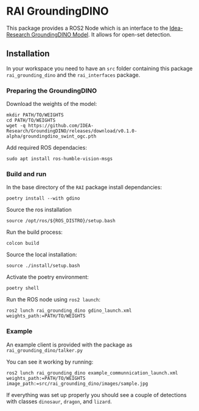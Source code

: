 # RAI GroundingDINO

This package provides a ROS2 Node which is an interface to the [Idea-Research GroundingDINO Model](https://github.com/IDEA-Research/GroundingDINO).
It allows for open-set detection.

## Installation

In your workspace you need to have an `src` folder containing this package `rai_grounding_dino` and the `rai_interfaces` package.

### Preparing the GroundingDINO

Download the weights of the model:

```
mkdir PATH/TO/WEIGHTS
cd PATH/TO/WEIGHTS
wget -q https://github.com/IDEA-Research/GroundingDINO/releases/download/v0.1.0-alpha/groundingdino_swint_ogc.pth

```

Add required ROS dependacies:

```
sudo apt install ros-humble-vision-msgs
```

### Build and run

In the base directory of the `RAI` package install dependancies:

```
poetry install --with gdino

```

Source the ros installation

```
source /opt/ros/${ROS_DISTRO}/setup.bash

```

Run the build process:

```
colcon build
```

Source the local installation:

```
source ./install/setup.bash
```

Activate the poetry environment:

```
poetry shell
```

Run the ROS node using `ros2 launch`:

```
ros2 lunch rai_grounding_dino gdino_launch.xml weights_path:=PATH/TO/WEIGHTS

```

### Example

An example client is provided with the package as `rai_grounding_dino/talker.py`

You can see it working by running:

```
ros2 lunch rai_grounding_dino example_communnication_launch.xml weights_path:=PATH/TO/WEIGHTS image_path:=src/rai_grounding_dino/images/sample.jpg

```

If everything was set up properly you should see a couple of detections with classes `dinosaur`, `dragon`, and `lizard`.
